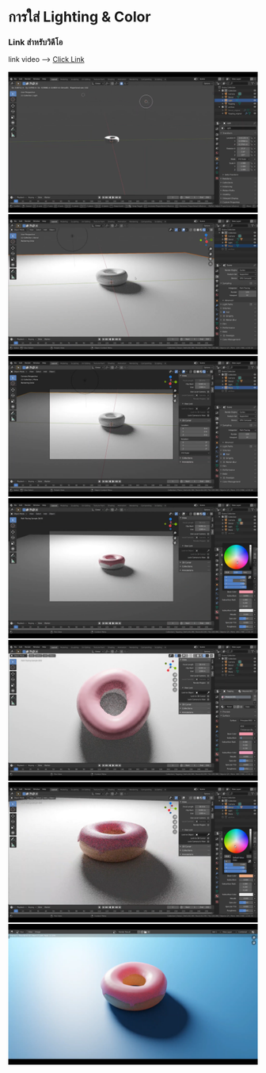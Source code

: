 # การใส่ Lighting & Color

### Link สำหรับวิดีโอ
link video --> [Click Link](https://youtu.be/lo8eb1wCzwQ)<br>
<br>
<img src="image/lightandcolor/3.1.png"><br>
<img src="image/lightandcolor/3.2.png"><br>
<img src="image/lightandcolor/3.3.png"><br>
<img src="image/lightandcolor/3.4.png"><br>
<img src="image/lightandcolor/3.5.png"><br>
<img src="image/lightandcolor/3.6.png"><br>
<img src="image/lightandcolor/3.7.png"><br>
